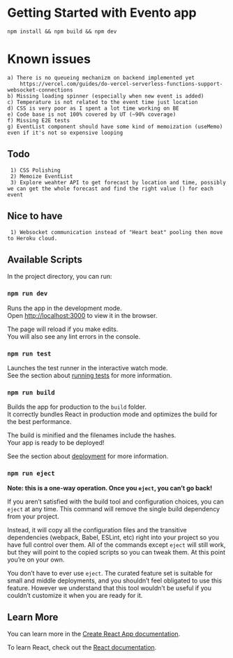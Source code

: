 # Getting Started with Evento app
`npm install && npm build && npm dev`

# Known issues
    a) There is no queueing mechanizm on backend implemented yet
        https://vercel.com/guides/do-vercel-serverless-functions-support-websocket-connections
    b) Missing loading spinner (especially when new event is added)
    c) Temperature is not related to the event time just location
    d) CSS is very poor as I spent a lot time working on BE
    e) Code base is not 100% covered by UT (~90% coverage)
    f) Missing E2E tests
    g) EventList component should have some kind of memoization (useMemo) even if it's not so expensive looping

## Todo
     1) CSS Polishing
     2) Memoize EventList
     3) Explore weahter API to get forecast by location and time, possibly we can get the whole forecast and find the right value () for each event

 ## Nice to have
     1) Websocket communication instead of "Heart beat" pooling then move to Heroku cloud.

## Available Scripts

In the project directory, you can run:

### `npm run dev`

Runs the app in the development mode.\
Open [http://localhost:3000](http://localhost:3000) to view it in the browser.

The page will reload if you make edits.\
You will also see any lint errors in the console.

### `npm run test`

Launches the test runner in the interactive watch mode.\
See the section about [running tests](https://facebook.github.io/create-react-app/docs/running-tests) for more information.

### `npm run build`

Builds the app for production to the `build` folder.\
It correctly bundles React in production mode and optimizes the build for the best performance.

The build is minified and the filenames include the hashes.\
Your app is ready to be deployed!

See the section about [deployment](https://facebook.github.io/create-react-app/docs/deployment) for more information.

### `npm run eject`

**Note: this is a one-way operation. Once you `eject`, you can’t go back!**

If you aren’t satisfied with the build tool and configuration choices, you can `eject` at any time. This command will remove the single build dependency from your project.

Instead, it will copy all the configuration files and the transitive dependencies (webpack, Babel, ESLint, etc) right into your project so you have full control over them. All of the commands except `eject` will still work, but they will point to the copied scripts so you can tweak them. At this point you’re on your own.

You don’t have to ever use `eject`. The curated feature set is suitable for small and middle deployments, and you shouldn’t feel obligated to use this feature. However we understand that this tool wouldn’t be useful if you couldn’t customize it when you are ready for it.

## Learn More

You can learn more in the [Create React App documentation](https://facebook.github.io/create-react-app/docs/getting-started).

To learn React, check out the [React documentation](https://reactjs.org/).
